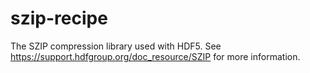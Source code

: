 # szip-recipe

The SZIP compression library used with HDF5.
See https://support.hdfgroup.org/doc_resource/SZIP
for more information.
